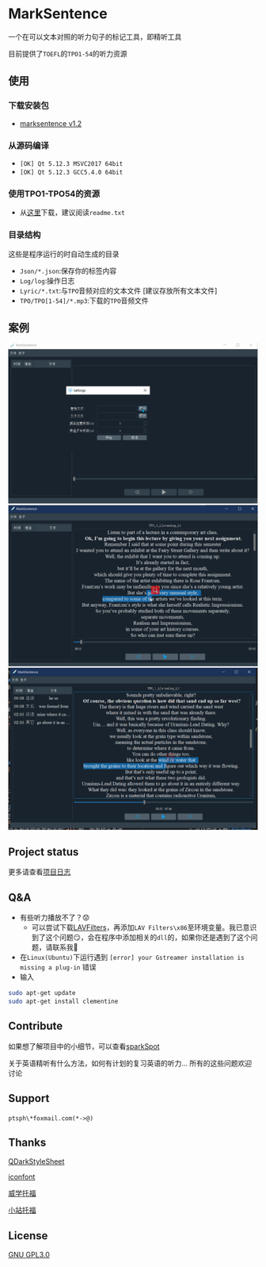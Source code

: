 # MarkSentence 

一个在可以文本对照的听力句子的标记工具，即精听工具

目前提供了`TOEFL`的`TPO1-54`的听力资源

## 使用

### 下载安装包
- [marksentence v1.2](https://github.com/Gltina/marksentence/releases/download/V1.2/marksentence.exe)

### 从源码编译
- `[OK] Qt 5.12.3 MSVC2017 64bit`
- `[OK] Qt 5.12.3 GCC5.4.0 64bit`

### 使用TPO1-TPO54的资源
- 从[这里](https://pan.baidu.com/s/1wlWVfvdSkorc04DWji6-uA)下载，建议阅读`readme.txt`

###  目录结构 
这些是程序运行的时自动生成的目录
- `Json/*.json`:保存你的标签内容
- `Log/log`:操作日志
- `Lyric/*.txt`:与`TPO`音频对应的文本文件 [建议存放所有文本文件]
- `TPO/TPO[1-54]/*.mp3`:下载的`TPO`音频文件

## 案例
![](others/samples/loadfile.gif)
![](others/samples/listeningv1.1.gif)
![](others/samples/sample.png)

## Project status
更多请查看[项目日志](others/log/README.md) 

## Q&A
- 有些听力播放不了？:worried:
	- 可以尝试下载[LAVFilters](https://github.com/Nevcairiel/LAVFilters/releases/download/0.74.1/LAVFilters-0.74.1-Installer.exe)，再添加`LAV Filters\x86`至环境变量。我已意识到了这个问题:smirk:，会在程序中添加相关的`dll`的，如果你还是遇到了这个问题，请联系我:fries:
- 在`Linux(Ubuntu)`下运行遇到 `[error] your Gstreamer installation is missing a plug-in` 错误
- 输入
``` bash
sudo apt-get update
sudo apt-get install clementine
```

## Contribute
如果想了解项目中的小细节，可以查看[sparkSpot](others/log/sparkSpot.md)

关于英语精听有什么方法，如何有计划的复习英语的听力... 所有的这些问题欢迎讨论

## Support
`ptsph\*foxmail.com(*->@) `

## Thanks 
[QDarkStyleSheet](https://github.com/ColinDuquesnoy/QDarkStyleSheet)

[iconfont](https://www.iconfont.cn/home/index)

[威学托福](http://t.weixue100.com/toefl)

[小站托福](http://toefl.zhan.com/)

## License
[GNU GPL3.0](https://github.com/Gltina/MarkSencent/blob/master/LICENSE)